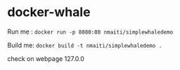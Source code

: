 # docker-whale

Run me : `docker run -p 8080:80 nmaiti/simplewhaledemo`

Build me: `docker build -t nmaiti/simplewhaledemo .`


check on webpage 
127.0.0
